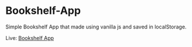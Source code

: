 # Bookshelf-App

Simple Bookshelf App that made using vanilla js and saved in localStorage.

Live: [Bookshelf App](https://bookshelf-app-al.netlify.app/)
